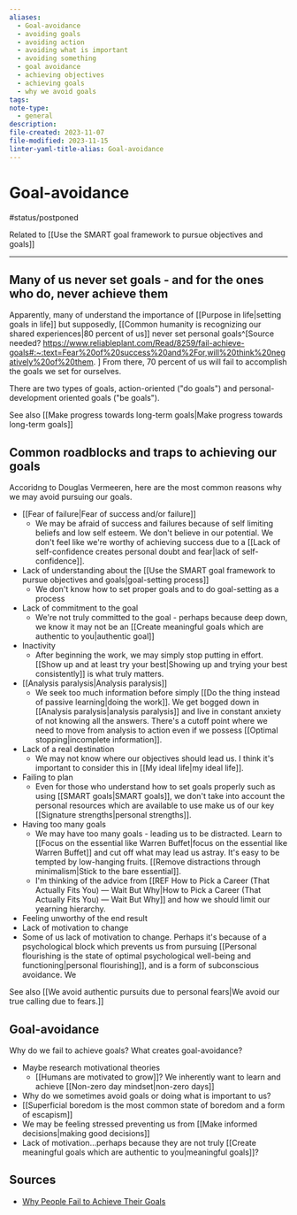 ```yaml
---
aliases:
  - Goal-avoidance
  - avoiding goals
  - avoiding action
  - avoiding what is important
  - avoiding something
  - goal avoidance
  - achieving objectives
  - achieving goals
  - why we avoid goals
tags: 
note-type:
  - general
description: 
file-created: 2023-11-07
file-modified: 2023-11-15 
linter-yaml-title-alias: Goal-avoidance
---
```


# Goal-avoidance

#status/postponed

Related to [[Use the SMART goal framework to pursue objectives and goals]]

---

## Many of us never set goals - and for the ones who do, never achieve them

Apparently, many of understand the importance of [[Purpose in life|setting goals in life]] but supposedly, [[Common humanity is recognizing our shared experiences|80 percent of us]] never set personal goals^[Source needed? https://www.reliableplant.com/Read/8259/fail-achieve-goals#:~:text=Fear%20of%20success%20and%2For,will%20think%20negatively%20of%20them. ] From there, 70 percent of us will fail to accomplish the goals we set for ourselves.

There are two types of goals, action-oriented ("do goals") and personal-development oriented goals ("be goals").

See also [[Make progress towards long-term goals|Make progress towards long-term goals]]

## Common roadblocks and traps to achieving our goals

Accoridng to Douglas Vermeeren, here are the most common reasons why we may avoid pursuing our goals.

- [[Fear of failure|Fear of success and/or failure]]
	- We may be afraid of success and failures because of self limiting beliefs and low self esteem. We don't believe in our potential. We don't feel like we're worthy of achieving success due to a [[Lack of self-confidence creates personal doubt and fear|lack of self-confidence]].
- Lack of understanding about the [[Use the SMART goal framework to pursue objectives and goals|goal-setting process]]
	- We don't know how to set proper goals and to do goal-setting as a process
- Lack of commitment to the goal
	- We're not truly committed to the goal - perhaps because deep down, we know it may not be an [[Create meaningful goals which are authentic to you|authentic goal]]
- Inactivity
	- After beginning the work, we may simply stop putting in effort. [[Show up and at least try your best|Showing up and trying your best consistently]] is what truly matters.
- [[Analysis paralysis|Analysis paralysis]]
	- We seek too much information before simply [[Do the thing instead of passive learning|doing the work]]. We get bogged down in [[Analysis paralysis|analysis paralysis]] and live in constant anxiety of not knowing all the answers. There's a cutoff point where we need to move from analysis to action even if we possess [[Optimal stopping|incomplete information]]. 
- Lack of a real destination
	- We may not know where our objectives should lead us. I think it's important to consider this in [[My ideal life|my ideal life]].
- Failing to plan
	- Even for those who understand how to set goals properly such as using [[SMART goals|SMART goals]], we don't take into account the personal resources which are available to use make us of our key [[Signature strengths|personal strengths]].
- Having too many goals
	- We may have too many goals - leading us to be distracted. Learn to [[Focus on the essential like Warren Buffet|focus on the essential like Warren Buffet]] and cut off what may lead us astray. It's easy to be tempted by low-hanging fruits. [[Remove distractions through minimalism|Stick to the bare essential]].
	- I'm thinking of the advice from [[REF How to Pick a Career (That Actually Fits You) — Wait But Why|How to Pick a Career (That Actually Fits You) — Wait But Why]] and how we should limit our yearning hierarchy. 
- Feeling unworthy of the end result
- Lack of motivation to change
- Some of us lack of motivation to change. Perhaps it's because of a psychological block which prevents us from pursuing [[Personal flourishing is the state of optimal psychological well-being and functioning|personal flourishing]], and is a form of subconscious avoidance. We 

See also [[We avoid authentic pursuits due to personal fears|We avoid our true calling due to fears.]]


## Goal-avoidance

Why do we fail to achieve goals? What creates goal-avoidance?

- Maybe research motivational theories
	- [[Humans are motivated to grow]]? We inherently want to learn and achieve [[Non-zero day mindset|non-zero days]]
- Why do we sometimes avoid goals or doing what is important to us?
- [[Superficial boredom is the most common state of boredom and a form of escapism]]
- We may be feeling stressed preventing us from [[Make informed decisions|making good decisions]]
- Lack of motivation…perhaps because they are not truly [[Create meaningful goals which are authentic to you|meaningful goals]]?

## Sources

- [Why People Fail to Achieve Their Goals](https://www.reliableplant.com/Read/8259/fail-achieve-goals#:~:text=Fear%20of%20success%20and%2For,will%20think%20negatively%20of%20them.)
